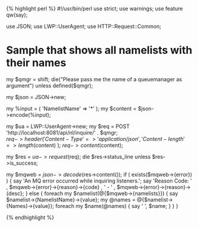 {% highlight perl %}
#!/usr/bin/perl
use strict;
use warnings;
use feature qw(say);

use JSON;
use LWP::UserAgent;
use HTTP::Request::Common;

# Sample that shows all namelists with their names

my $qmgr = shift;
die("Please pass me the name of a queuemanager as argument") 
	unless defined($qmgr);

my $json = JSON->new;

my %input = (
	'NamelistName' => '*' 
);
my $content = $json->encode(\%input);    

my $ua = LWP::UserAgent->new;
my $req = POST 'http://localhost:8081/api/nl/inquire/' . $qmgr;    
$req->header(
	'Content-Type' => 'application/json',
	'Content-length' => length($content)
);
$req->content($content);

my $res = $ua->request($req);
die $res->status_line unless $res->is_success;

my $mqweb = $json->decode($res->content());
if ( exists($mqweb->{error}) ) {
	say 'An MQ error occurred while inquiring listeners.';
	say 'Reason Code: '
		, $mqweb->{error}->{reason}->{code}
		, ' - '
		, $mqweb->{error}->{reason}->{desc};
}
else {
	foreach my $namelist(@{$mqweb->{namelists}}) {
		say $namelist->{NamelistName}->{value};
		my @names = @{$namelist->{Names}->{value}};
		foreach my $name(@names) {
			say '  ', $name;
		}
	}
}

{% endhighlight %}

